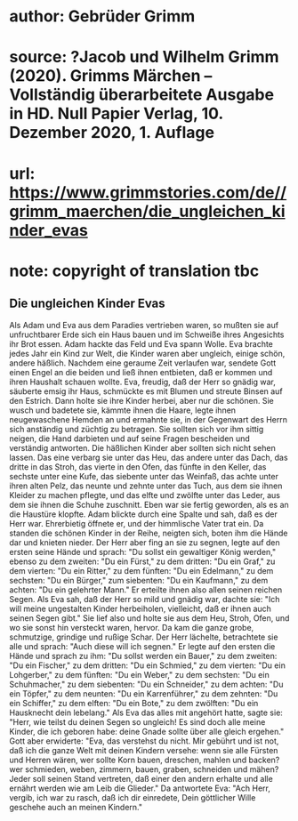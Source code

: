 # author: Gebrüder Grimm
# source: ?Jacob und Wilhelm Grimm (2020). Grimms Märchen – Vollständig überarbeitete Ausgabe in HD. Null Papier Verlag, 10. Dezember 2020, 1. Auflage
# url: https://www.grimmstories.com/de//grimm_maerchen/die_ungleichen_kinder_evas
# note: copyright of translation tbc

## Die ungleichen Kinder Evas 

Als Adam und Eva aus dem Paradies vertrieben waren, so mußten sie auf
unfruchtbarer Erde sich ein Haus bauen und im Schweiße ihres Angesichts
ihr Brot essen. Adam hackte das Feld und Eva spann Wolle. Eva brachte
jedes Jahr ein Kind zur Welt, die Kinder waren aber ungleich, einige
schön, andere häßlich. Nachdem eine geraume Zeit verlaufen war, sendete
Gott einen Engel an die beiden und ließ ihnen entbieten, daß er kommen
und ihren Haushalt schauen wollte. Eva, freudig, daß der Herr so gnädig
war, säuberte emsig ihr Haus, schmückte es mit Blumen und streute Binsen
auf den Estrich. Dann holte sie ihre Kinder herbei, aber nur die
schönen. Sie wusch und badetete sie, kämmte ihnen die Haare, legte ihnen
neugewaschene Hemden an und ermahnte sie, in der Gegenwart des Herrn
sich anständig und züchtig zu betragen. Sie sollten sich vor ihm sittig
neigen, die Hand darbieten und auf seine Fragen bescheiden und
verständig antworten. Die häßlichen Kinder aber sollten sich nicht sehen
lassen. Das eine verbarg sie unter das Heu, das andere unter das Dach,
das dritte in das Stroh, das vierte in den Ofen, das fünfte in den
Keller, das sechste unter eine Kufe, das siebente unter das Weinfaß, das
achte unter ihren alten Pelz, das neunte und zehnte unter das Tuch, aus
dem sie ihnen Kleider zu machen pflegte, und das elfte und zwölfte unter
das Leder, aus dem sie ihnen die Schuhe zuschnitt. Eben war sie fertig
geworden, als es an die Haustüre klopfte. Adam blickte durch eine Spalte
und sah, daß es der Herr war. Ehrerbietig öffnete er, und der himmlische
Vater trat ein. Da standen die schönen Kinder in der Reihe, neigten
sich, boten ihm die Hände dar und knieten nieder. Der Herr aber fing an
sie zu segnen, legte auf den ersten seine Hände und sprach: "Du sollst
ein gewaltiger König werden," ebenso zu dem zweiten: "Du ein Fürst,"
zu dem dritten: "Du ein Graf," zu dem vierten: "Du ein Ritter," zu
dem fünften: "Du ein Edelmann," zu dem sechsten: "Du ein Bürger,"
zum siebenten: "Du ein Kaufmann," zu dem achten: "Du ein gelehrter
Mann." Er erteilte ihnen also allen seinen reichen Segen. Als Eva sah,
daß der Herr so mild und gnädig war, dachte sie: "Ich will meine
ungestalten Kinder herbeiholen, vielleicht, daß er ihnen auch seinen
Segen gibt." Sie lief also und holte sie aus dem Heu, Stroh, Ofen, und
wo sie sonst hin versteckt waren, hervor. Da kam die ganze grobe,
schmutzige, grindige und rußige Schar. Der Herr lächelte, betrachtete
sie alle und sprach: "Auch diese will ich segnen." Er legte auf den
ersten die Hände und sprach zu ihm: "Du sollst werden ein Bauer," zu
dem zweiten: "Du ein Fischer," zu dem dritten: "Du ein Schmied," zu
dem vierten: "Du ein Lohgerber," zu dem fünften: "Du ein Weber," zu
dem sechsten: "Du ein Schuhmacher," zu dem siebenten: "Du ein
Schneider," zu dem achten: "Du ein Töpfer," zu dem neunten: "Du ein
Karrenführer," zu dem zehnten: "Du ein Schiffer," zu dem elften: "Du
ein Bote," zu dem zwölften: "Du ein Hausknecht dein lebelang." Als
Eva das alles mit angehört hatte, sagte sie: "Herr, wie teilst du
deinen Segen so ungleich! Es sind doch alle meine Kinder, die ich
geboren habe: deine Gnade sollte über alle gleich ergehen." Gott aber
erwiderte: "Eva, das verstehst du nicht. Mir gebührt und ist not, daß
ich die ganze Welt mit deinen Kindern versehe: wenn sie alle Fürsten und
Herren wären, wer sollte Korn bauen, dreschen, mahlen und backen? wer
schmieden, weben, zimmern, bauen, graben, schneiden und mähen? Jeder
soll seinen Stand vertreten, daß einer den andern erhalte und alle
ernährt werden wie am Leib die Glieder." Da antwortete Eva: "Ach Herr,
vergib, ich war zu rasch, daß ich dir einredete, Dein göttlicher Wille
geschehe auch an meinen Kindern."
